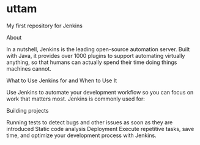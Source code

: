 # uttam
My first repository for Jenkins

About

In a nutshell, Jenkins is the leading open-source automation server. Built with Java, it provides over 1000 plugins to support automating virtually anything, so that humans can actually spend their time doing things machines cannot.

What to Use Jenkins for and When to Use It

Use Jenkins to automate your development workflow so you can focus on work that matters most. Jenkins is commonly used for:

Building projects

Running tests to detect bugs and other issues as soon as they are introduced
Static code analysis
Deployment
Execute repetitive tasks, save time, and optimize your development process with Jenkins.
